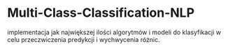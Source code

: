 # Multi-Class-Classification-NLP

implementacja jak największej ilości algorytmów i modeli do klasyfikacji w celu przeczwiczenia predykcji i wychwycenia różnic.
